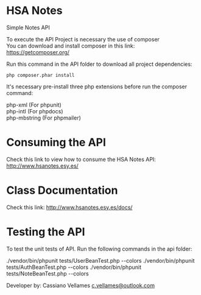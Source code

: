 # HSA Notes
Simple Notes API

To execute the API Project is necessary the use of composer<br>
You can download and install composer in this link: https://getcomposer.org/

Run this command in the API folder to download all project dependencies:

````
php composer.phar install
````

It's necessary pre-install three php extensions before run the composer command:

php-xml (For phpunit)<br>
php-intl (For phpdocs)<br>
php-mbstring (For phpmailer)<br>

# Consuming the API

Check this link to view how to consume the HSA Notes API: http://www.hsanotes.esy.es/


# Class Documentation

Check this link: http://www.hsanotes.esy.es/docs/

# Testing the API

To test the unit tests of API. Run the following commands in the api folder:

./vendor/bin/phpunit tests/UserBeanTest.php --colors
./vendor/bin/phpunit tests/AuthBeanTest.php --colors
./vendor/bin/phpunit tests/NoteBeanTest.php --colors




Developer by: Cassiano Vellames <c.vellames@outlook.com>
